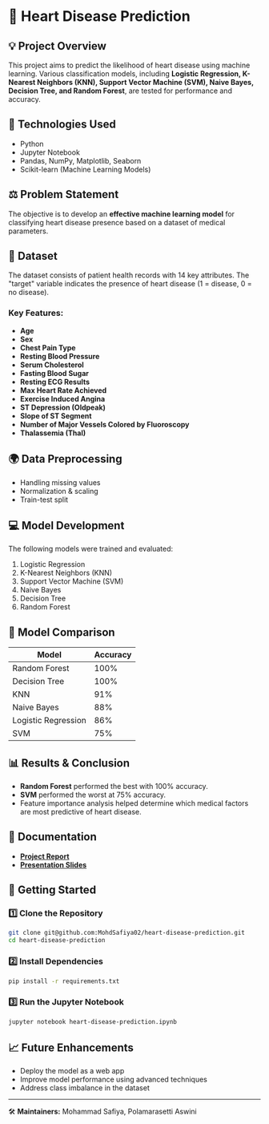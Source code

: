 # 💚 Heart Disease Prediction

## 💡 Project Overview

This project aims to predict the likelihood of heart disease using machine learning. Various classification models, including **Logistic Regression, K-Nearest Neighbors (KNN), Support Vector Machine (SVM), Naive Bayes, Decision Tree, and Random Forest**, are tested for performance and accuracy.

## 🔧 Technologies Used

- Python
- Jupyter Notebook
- Pandas, NumPy, Matplotlib, Seaborn
- Scikit-learn (Machine Learning Models)

## ⚖️ Problem Statement

The objective is to develop an **effective machine learning model** for classifying heart disease presence based on a dataset of medical parameters.

## 📅 Dataset

The dataset consists of patient health records with 14 key attributes. The "target" variable indicates the presence of heart disease (1 = disease, 0 = no disease).

### **Key Features:**

- **Age**
- **Sex**
- **Chest Pain Type**
- **Resting Blood Pressure**
- **Serum Cholesterol**
- **Fasting Blood Sugar**
- **Resting ECG Results**
- **Max Heart Rate Achieved**
- **Exercise Induced Angina**
- **ST Depression (Oldpeak)**
- **Slope of ST Segment**
- **Number of Major Vessels Colored by Fluoroscopy**
- **Thalassemia (Thal)**

## 🌍 Data Preprocessing

- Handling missing values
- Normalization & scaling
- Train-test split

## 💻 Model Development

The following models were trained and evaluated:

1. Logistic Regression
2. K-Nearest Neighbors (KNN)
3. Support Vector Machine (SVM)
4. Naive Bayes
5. Decision Tree
6. Random Forest

## 🔄 Model Comparison

| Model               | Accuracy |
| ------------------- | -------- |
| Random Forest       | 100%     |
| Decision Tree       | 100%     |
| KNN                 | 91%      |
| Naive Bayes         | 88%      |
| Logistic Regression | 86%      |
| SVM                 | 75%      |

## 📊 Results & Conclusion

- **Random Forest** performed the best with 100% accuracy.
- **SVM** performed the worst at 75% accuracy.
- Feature importance analysis helped determine which medical factors are most predictive of heart disease.

## 📑 Documentation

- **[Project Report](docs/project_report.pdf)**
- **[Presentation Slides](docs/presentation.pptx)**

## 🚀 Getting Started

### **1️⃣ Clone the Repository**

```sh
git clone git@github.com:MohdSafiya02/heart-disease-prediction.git
cd heart-disease-prediction
```

### **2️⃣ Install Dependencies**

```sh
pip install -r requirements.txt
```

### **3️⃣ Run the Jupyter Notebook**

```sh
jupyter notebook heart-disease-prediction.ipynb
```

## 📈 Future Enhancements

- Deploy the model as a web app
- Improve model performance using advanced techniques
- Address class imbalance in the dataset

---

🛠️ **Maintainers:** Mohammad Safiya, Polamarasetti Aswini
